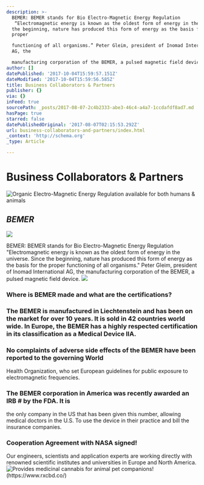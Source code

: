 ```yaml
---
description: >-
  BEMER: BEMER stands for Bio Electro-Magnetic Energy Regulation
   “Electromagnetic energy is known as the oldest form of energy in the universe. Since
  the beginning, nature has produced this form of energy as the basis for the
  proper

  functioning of all organisms.” Peter Gleim, president of Inomad International
  AG, the

  manufacturing corporation of the BEMER, a pulsed magnetic field device. 
author: []
datePublished: '2017-10-04T15:59:57.151Z'
dateModified: '2017-10-04T15:59:56.585Z'
title: Business Collaborators & Partners
publisher: {}
via: {}
inFeed: true
sourcePath: _posts/2017-08-07-2c4b2333-abe3-46c4-a4a7-1ccdafdf8ad7.md
hasPage: true
starred: false
datePublishedOriginal: '2017-08-07T02:15:53.292Z'
url: business-collaborators-and-partners/index.html
_context: 'http://schema.org'
_type: Article

---
```

# **Business Collaborators & Partners**
![Organic Electro-Magnetic Energy Regulation available for both humans & animals](https://the-grid-user-content.s3-us-west-2.amazonaws.com/f54510a0-ba28-427c-abf9-fc47419c8ded.jpg)

## _**BEMER**_
![](https://the-grid-user-content.s3-us-west-2.amazonaws.com/e63196df-a0d8-4a7c-a2f2-f1399617af87.jpg)

BEMER: BEMER stands for Bio Electro-Magnetic Energy Regulation
"Electromagnetic energy is known as the oldest form of energy in the universe. Since
the beginning, nature has produced this form of energy as the basis for the proper
functioning of all organisms." Peter Gleim, president of Inomad International AG, the
manufacturing corporation of the BEMER, a pulsed magnetic field device. ![](https://the-grid-user-content.s3-us-west-2.amazonaws.com/5f38bca0-ad85-4bfc-b5c6-0bc1373759eb.jpg)

### Where is BEMER made and what are the certifications?

### The BEMER is manufactured in Liechtenstein and has been on the market for over 10 years. It is sold in 42 countries world wide. In Europe, the BEMER has a highly respected certification in its classification as a Medical Device IIA. 

### No complaints of adverse side effects of the BEMER have been reported to the governing World
Health Organization, who set European guidelines for public exposure to electromagnetic frequencies.

### The BEMER corporation in America was recently awarded an IRB \# by the FDA. It is
the only company in the US that has been given this number, allowing medical doctors in
the U.S. To use the device in their practice and bill the insurance companies. 

### **Cooperation Agreement with NASA signed!**

Our engineers, scientists and application experts are working directly with renowned scientific institutes and universities in Europe and North America.
![Provides medicinal cannabis for animal pet companions! (https://www.rxcbd.co/)](https://the-grid-user-content.s3-us-west-2.amazonaws.com/340e1b2d-2c70-4225-9e9b-451268c97c1a.jpg)